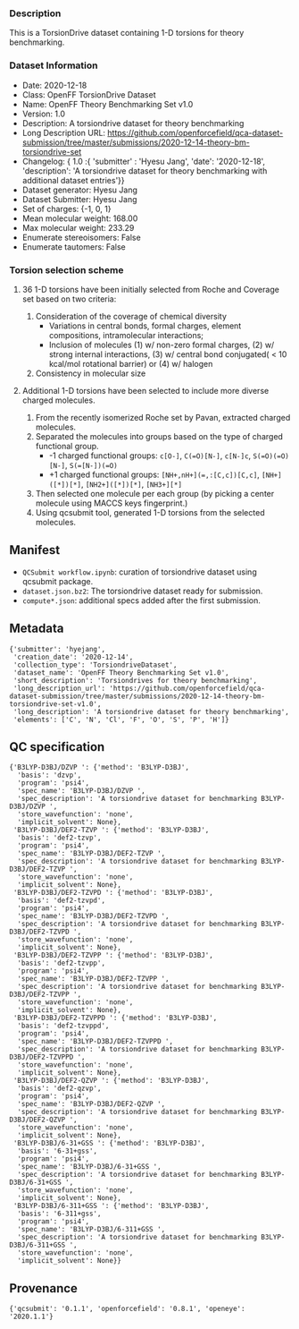 ### Description

This is a TorsionDrive dataset containing 1-D torsions for theory benchmarking.

### Dataset Information

- Date: 2020-12-18
- Class: OpenFF TorsionDrive Dataset
- Name: OpenFF Theory Benchmarking Set v1.0
- Version: 1.0 
- Description: A torsiondrive dataset for theory benchmarking
- Long Description URL: https://github.com/openforcefield/qca-dataset-submission/tree/master/submissions/2020-12-14-theory-bm-torsiondrive-set
- Changelog: { 1.0 :{ 'submitter' : 'Hyesu Jang', 'date': '2020-12-18', 'description': 'A torsiondrive dataset for theory benchmarking with additional dataset entries'}}
- Dataset generator: Hyesu Jang
- Dataset Submitter: Hyesu Jang
- Set of charges: {-1, 0, 1}
- Mean molecular weight: 168.00
- Max molecular weight: 233.29
- Enumerate stereoisomers: False
- Enumerate tautomers: False

### Torsion selection scheme
1. 36 1-D torsions have been initially selected from Roche and Coverage set based on two criteria:
    1. Consideration of the coverage of chemical diversity
        - Variations in central bonds, formal charges, element compositions, intramolecular interactions;
        - Inclusion of molecules (1) w/ non-zero formal charges, (2) w/ strong internal interactions, (3) w/ central bond conjugated( < 10 kcal/mol rotational barrier) or (4) w/ halogen
    2. Consistency in molecular size

2. Additional 1-D torsions have been selected to include more diverse charged molecules.
    1. From the recently isomerized Roche set by Pavan, extracted charged molecules.
    2. Separated the molecules into groups based on the type of charged functional group.
        - -1 charged functional groups: `c[O-]`, `C(=O)[N-]`, `c[N-]c`, `S(=O)(=O)[N-]`, `S(=[N-])(=O)`
        - +1 charged functional groups: `[NH+,nH+](=,:[C,c])[C,c]`, `[NH+]([*])[*]`, `[NH2+]([*])[*]`, `[NH3+][*]`
    3. Then selected one molecule per each group (by picking a center molecule using MACCS keys fingerprint.)
    4. Using qcsubmit tool, generated 1-D torsions from the selected molecules. 


## Manifest

- `QCSubmit workflow.ipynb`: curation of torsiondrive dataset using qcsubmit package.
- `dataset.json.bz2`: The torsiondrive dataset ready for submission.
- `compute*.json`: additional specs added after the first submission.
## Metadata

```
{'submitter': 'hyejang',
 'creation_date': '2020-12-14',
 'collection_type': 'TorsiondriveDataset',
 'dataset_name': 'OpenFF Theory Benchmarking Set v1.0',
 'short_description': 'Torsiondrives for theory benchmarking',
 'long_description_url': 'https://github.com/openforcefield/qca-dataset-submission/tree/master/submissions/2020-12-14-theory-bm-torsiondrive-set-v1.0',
 'long_description': 'A torsiondrive dataset for theory benchmarking',
 'elements': ['C', 'N', 'Cl', 'F', 'O', 'S', 'P', 'H']}
```

## QC specification 

```
{'B3LYP-D3BJ/DZVP ': {'method': 'B3LYP-D3BJ',
  'basis': 'dzvp',
  'program': 'psi4',
  'spec_name': 'B3LYP-D3BJ/DZVP ',
  'spec_description': 'A torsiondrive dataset for benchmarking B3LYP-D3BJ/DZVP ',
  'store_wavefunction': 'none',
  'implicit_solvent': None},
 'B3LYP-D3BJ/DEF2-TZVP ': {'method': 'B3LYP-D3BJ',
  'basis': 'def2-tzvp',
  'program': 'psi4',
  'spec_name': 'B3LYP-D3BJ/DEF2-TZVP ',
  'spec_description': 'A torsiondrive dataset for benchmarking B3LYP-D3BJ/DEF2-TZVP ',
  'store_wavefunction': 'none',
  'implicit_solvent': None},
 'B3LYP-D3BJ/DEF2-TZVPD ': {'method': 'B3LYP-D3BJ',
  'basis': 'def2-tzvpd',
  'program': 'psi4',
  'spec_name': 'B3LYP-D3BJ/DEF2-TZVPD ',
  'spec_description': 'A torsiondrive dataset for benchmarking B3LYP-D3BJ/DEF2-TZVPD ',
  'store_wavefunction': 'none',
  'implicit_solvent': None},
 'B3LYP-D3BJ/DEF2-TZVPP ': {'method': 'B3LYP-D3BJ',
  'basis': 'def2-tzvpp',
  'program': 'psi4',
  'spec_name': 'B3LYP-D3BJ/DEF2-TZVPP ',
  'spec_description': 'A torsiondrive dataset for benchmarking B3LYP-D3BJ/DEF2-TZVPP ',
  'store_wavefunction': 'none',
  'implicit_solvent': None},
 'B3LYP-D3BJ/DEF2-TZVPPD ': {'method': 'B3LYP-D3BJ',
  'basis': 'def2-tzvppd',
  'program': 'psi4',
  'spec_name': 'B3LYP-D3BJ/DEF2-TZVPPD ',
  'spec_description': 'A torsiondrive dataset for benchmarking B3LYP-D3BJ/DEF2-TZVPPD ',
  'store_wavefunction': 'none',
  'implicit_solvent': None},
 'B3LYP-D3BJ/DEF2-QZVP ': {'method': 'B3LYP-D3BJ',
  'basis': 'def2-qzvp',
  'program': 'psi4',
  'spec_name': 'B3LYP-D3BJ/DEF2-QZVP ',
  'spec_description': 'A torsiondrive dataset for benchmarking B3LYP-D3BJ/DEF2-QZVP ',
  'store_wavefunction': 'none',
  'implicit_solvent': None},
 'B3LYP-D3BJ/6-31+GSS ': {'method': 'B3LYP-D3BJ',
  'basis': '6-31+gss',
  'program': 'psi4',
  'spec_name': 'B3LYP-D3BJ/6-31+GSS ',
  'spec_description': 'A torsiondrive dataset for benchmarking B3LYP-D3BJ/6-31+GSS ',
  'store_wavefunction': 'none',
  'implicit_solvent': None},
 'B3LYP-D3BJ/6-311+GSS ': {'method': 'B3LYP-D3BJ',
  'basis': '6-311+gss',
  'program': 'psi4',
  'spec_name': 'B3LYP-D3BJ/6-311+GSS ',
  'spec_description': 'A torsiondrive dataset for benchmarking B3LYP-D3BJ/6-311+GSS ',
  'store_wavefunction': 'none',
  'implicit_solvent': None}}
```

## Provenance 

```
{'qcsubmit': '0.1.1', 'openforcefield': '0.8.1', 'openeye': '2020.1.1'}
```
